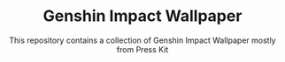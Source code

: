 <div align="center">

# Genshin Impact Wallpaper

This repository contains a collection of Genshin Impact Wallpaper mostly from Press Kit

</div>
